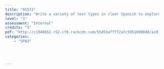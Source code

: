```yaml
---
title: "91572"
description: "Write a variety of text types in clear Spanish to explore and justify varied ideas and perspectives"
level: "3"
assessment: "Internal"
credits: "5"
pdf: "http://c1940652.r52.cf0.rackcdn.com/55d53affff2a7c5951000048/as91572.pdf"
categories:
    - "SPA3"
    
    
    
    
---
```

